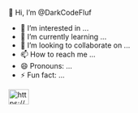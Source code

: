 👋 Hi, I’m @DarkCodeFluf
- 👀 I’m interested in ...
- 🌱 I’m currently learning ...
- 💞️ I’m looking to collaborate on ...
- 📫 How to reach me ...
- 😄 Pronouns: ...
- ⚡ Fun fact: ...





<a href="https://linkedin.com/in/https://www.linkedin.com/in/adrian-munteanu-a9864a225/" target="blank"><img align="center" src="https://raw.githubusercontent.com/rahuldkjain/github-profile-readme-generator/master/src/images/icons/Social/linked-in-alt.svg" alt="https://www.linkedin.com/in/adrian-munteanu-a9864a225/" height="30" width="40" /></a>


